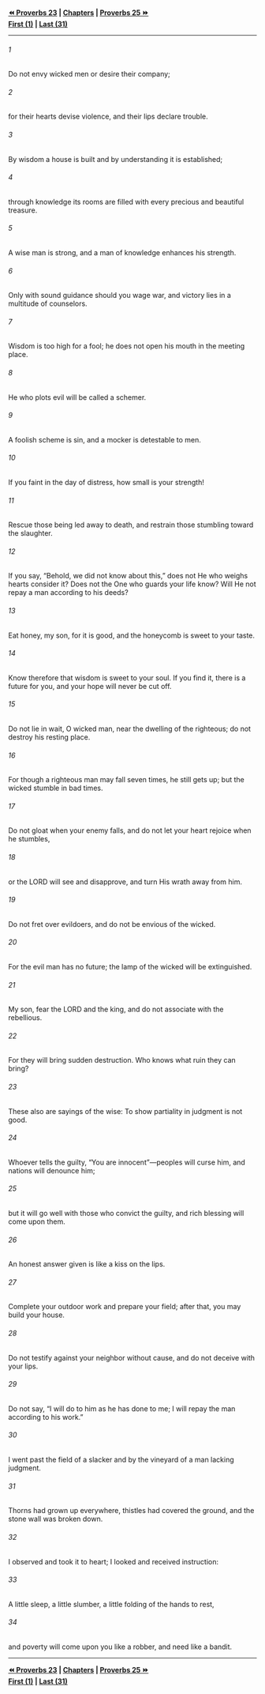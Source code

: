   
**[⏪ Proverbs 23](./Proverbs%2023.md) | [Chapters](./_index.md) | [Proverbs 25 ⏩](./Proverbs%2025.md)**  
**[First (1)](./Proverbs%201.md) | [Last (31)](./Proverbs%2031.md)**  
  
---  
  
###### 1  
Do not envy wicked men or desire their company;  
  
###### 2  
for their hearts devise violence, and their lips declare trouble.  
  
###### 3  
By wisdom a house is built and by understanding it is established;  
  
###### 4  
through knowledge its rooms are filled with every precious and beautiful treasure.  
  
###### 5  
A wise man is strong, and a man of knowledge enhances his strength.  
  
###### 6  
Only with sound guidance should you wage war, and victory lies in a multitude of counselors.  
  
###### 7  
Wisdom is too high for a fool; he does not open his mouth in the meeting place.  
  
###### 8  
He who plots evil will be called a schemer.  
  
###### 9  
A foolish scheme is sin, and a mocker is detestable to men.  
  
###### 10  
If you faint in the day of distress, how small is your strength!  
  
###### 11  
Rescue those being led away to death, and restrain those stumbling toward the slaughter.  
  
###### 12  
If you say, “Behold, we did not know about this,” does not He who weighs hearts consider it? Does not the One who guards your life know? Will He not repay a man according to his deeds?  
  
###### 13  
Eat honey, my son, for it is good, and the honeycomb is sweet to your taste.  
  
###### 14  
Know therefore that wisdom is sweet to your soul. If you find it, there is a future for you, and your hope will never be cut off.  
  
###### 15  
Do not lie in wait, O wicked man, near the dwelling of the righteous; do not destroy his resting place.  
  
###### 16  
For though a righteous man may fall seven times, he still gets up; but the wicked stumble in bad times.  
  
###### 17  
Do not gloat when your enemy falls, and do not let your heart rejoice when he stumbles,  
  
###### 18  
or the LORD will see and disapprove, and turn His wrath away from him.  
  
###### 19  
Do not fret over evildoers, and do not be envious of the wicked.  
  
###### 20  
For the evil man has no future; the lamp of the wicked will be extinguished.  
  
###### 21  
My son, fear the LORD and the king, and do not associate with the rebellious.  
  
###### 22  
For they will bring sudden destruction. Who knows what ruin they can bring?  
  
###### 23  
These also are sayings of the wise: To show partiality in judgment is not good.  
  
###### 24  
Whoever tells the guilty, “You are innocent”—peoples will curse him, and nations will denounce him;  
  
###### 25  
but it will go well with those who convict the guilty, and rich blessing will come upon them.  
  
###### 26  
An honest answer given is like a kiss on the lips.  
  
###### 27  
Complete your outdoor work and prepare your field; after that, you may build your house.  
  
###### 28  
Do not testify against your neighbor without cause, and do not deceive with your lips.  
  
###### 29  
Do not say, “I will do to him as he has done to me; I will repay the man according to his work.”  
  
###### 30  
I went past the field of a slacker and by the vineyard of a man lacking judgment.  
  
###### 31  
Thorns had grown up everywhere, thistles had covered the ground, and the stone wall was broken down.  
  
###### 32  
I observed and took it to heart; I looked and received instruction:  
  
###### 33  
A little sleep, a little slumber, a little folding of the hands to rest,  
  
###### 34  
and poverty will come upon you like a robber, and need like a bandit.  
  
  
---  
  
**[⏪ Proverbs 23](./Proverbs%2023.md) | [Chapters](./_index.md) | [Proverbs 25 ⏩](./Proverbs%2025.md)**  
**[First (1)](./Proverbs%201.md) | [Last (31)](./Proverbs%2031.md)**  
  
